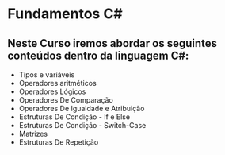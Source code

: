 # Fundamentos C#
## Neste Curso iremos abordar os seguintes conteúdos dentro da linguagem C#:
<ul>
<li>Tipos e variáveis</li>
<li>Operadores aritméticos</li>
<li>Operadores Lógicos</li>
<li>Operadores De Comparação</li>
<li>Operadores De Igualdade e Atribuição</li>
<li>Estruturas De Condição - If e Else</li>
<li>Estruturas De Condição - Switch-Case</li>
<li>Matrizes</li>
<li>Estruturas De Repetição</li>
</ul>
